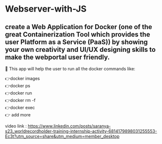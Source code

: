 # Webserver-with-JS

## create a Web Application for Docker (one of the great Containerization Tool which provides the user Platform as a Service (PaaS)) by showing your own creativity and UI/UX designing skills to make the webportal user friendly.  

📌 This app will help the user to run all the docker commands like:     
  
  👉docker images   
  👉docker ps   
  👉docker run   
  👉docker rm -f   
  👉docker exec  
  👉 add more

video link : https://www.linkedin.com/posts/saranya-s23_worldrecordholder-training-internship-activity-6814179898031255553-Ec3t?utm_source=share&utm_medium=member_desktop
